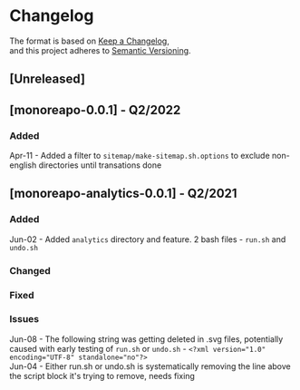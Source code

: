 # Changelog
The format is based on [Keep a Changelog](https://keepachangelog.com/en/1.0.0/),  
and this project adheres to [Semantic Versioning](https://semver.org/spec/v2.0.0.html).  

## [Unreleased]

## [monoreapo-0.0.1] - Q2/2022

### Added 
Apr-11 - Added a filter to `sitemap/make-sitemap.sh.options` to exclude non-english directories until transations done   

## [monoreapo-analytics-0.0.1] - Q2/2021

### Added
Jun-02 - Added `analytics` directory and feature. 2 bash files - `run.sh` and `undo.sh`   
 
### Changed

### Fixed

### Issues
Jun-08 - The following string was getting deleted in .svg files, potentially caused with early testing of `run.sh` or `undo.sh` - `<?xml version="1.0" encoding="UTF-8" standalone="no"?>`  
Jun-04 - Either run.sh or undo.sh is systematically removing the line above the script block it's trying to remove, needs fixing   
